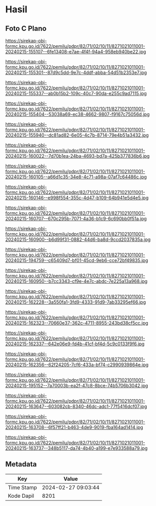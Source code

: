 # Hasil

## Foto C Plano

https://sirekap-obj-formc.kpu.go.id/7622/pemilu/pdpr/82/71/02/10/11/8271021011001-20240215-155107--6fe13408-e7ae-4f4f-94a4-958eb940be22.jpg

https://sirekap-obj-formc.kpu.go.id/7622/pemilu/pdpr/82/71/02/10/11/8271021011001-20240215-155301--87d9c5dd-9e7c-4ddf-abba-54d51b2353e7.jpg

https://sirekap-obj-formc.kpu.go.id/7622/pemilu/pdpr/82/71/02/10/11/8271021011001-20240215-155337--ab0b15b2-109c-40c7-90da-e255c9ad7115.jpg

https://sirekap-obj-formc.kpu.go.id/7622/pemilu/pdpr/82/71/02/10/11/8271021011001-20240215-155404--53038a69-ec38-4662-9807-f9167c75056d.jpg

https://sirekap-obj-formc.kpu.go.id/7622/pemilu/pdpr/82/71/02/10/11/8271021011001-20240215-155940--dc81ad82-6e05-4c7b-8714-79e4b51a3432.jpg

https://sirekap-obj-formc.kpu.go.id/7622/pemilu/pdpr/82/71/02/10/11/8271021011001-20240215-160022--7d70b1ea-24ba-4693-bd7a-425b377836b6.jpg

https://sirekap-obj-formc.kpu.go.id/7622/pemilu/pdpr/82/71/02/10/11/8271021011001-20240215-160105--a66d1c35-34e8-4c71-a98a-07af7c64486c.jpg

https://sirekap-obj-formc.kpu.go.id/7622/pemilu/pdpr/82/71/02/10/11/8271021011001-20240215-160146--e998f554-355c-4d47-b109-64b941e5d4e5.jpg

https://sirekap-obj-formc.kpu.go.id/7622/pemilu/pdpr/82/71/02/10/11/8271021011001-20240215-160707--670c295b-7071-4a36-b1c9-6c690bb0f51a.jpg

https://sirekap-obj-formc.kpu.go.id/7622/pemilu/pdpr/82/71/02/10/11/8271021011001-20240215-160900--b6d99f31-0882-44d6-ba8d-9ccd2037835a.jpg

https://sirekap-obj-formc.kpu.go.id/7622/pemilu/pdpr/82/71/02/10/11/8271021011001-20240215-194759--c65409d7-bf01-45cd-9eb6-cce72bf49835.jpg

https://sirekap-obj-formc.kpu.go.id/7622/pemilu/pdpr/82/71/02/10/11/8271021011001-20240215-160950--b7cc3343-cf9e-4e7c-abdc-7e225a13a968.jpg

https://sirekap-obj-formc.kpu.go.id/7622/pemilu/pdpr/82/71/02/10/11/8271021011001-20240215-162228--3a550fa1-3fd9-4333-91d9-7ab33295ef66.jpg

https://sirekap-obj-formc.kpu.go.id/7622/pemilu/pdpr/82/71/02/10/11/8271021011001-20240215-162323--70660e37-362c-4711-8955-243bd38cf5cc.jpg

https://sirekap-obj-formc.kpu.go.id/7622/pemilu/pdpr/82/71/02/10/11/8271021011001-20240215-162337--642e06e9-fd4b-41cf-bf4d-5c9c0133f9f6.jpg

https://sirekap-obj-formc.kpu.go.id/7622/pemilu/pdpr/82/71/02/10/11/8271021011001-20240215-162356--62f24205-7cf6-433a-bf74-c2990939864e.jpg

https://sirekap-obj-formc.kpu.go.id/7622/pemilu/pdpr/82/71/02/10/11/8271021011001-20240215-195152--7a70003b-ea2f-47c8-8bce-74b5706b3042.jpg

https://sirekap-obj-formc.kpu.go.id/7622/pemilu/pdpr/82/71/02/10/11/8271021011001-20240215-163647--603082cb-8340-46dc-adc1-77f5416dcf07.jpg

https://sirekap-obj-formc.kpu.go.id/7622/pemilu/pdpr/82/71/02/10/11/8271021011001-20240215-163708--6f57ff21-b463-4de9-9019-fba164ad1414.jpg

https://sirekap-obj-formc.kpu.go.id/7622/pemilu/pdpr/82/71/02/10/11/8271021011001-20240215-163737--348b5117-da74-4b40-a199-e7e933588a79.jpg


## Metadata

| Key        | Value               |
| ---------- | ------------------- |
| Time Stamp | 2024-02-27 09:03:44 |
| Kode Dapil | 8201                |



